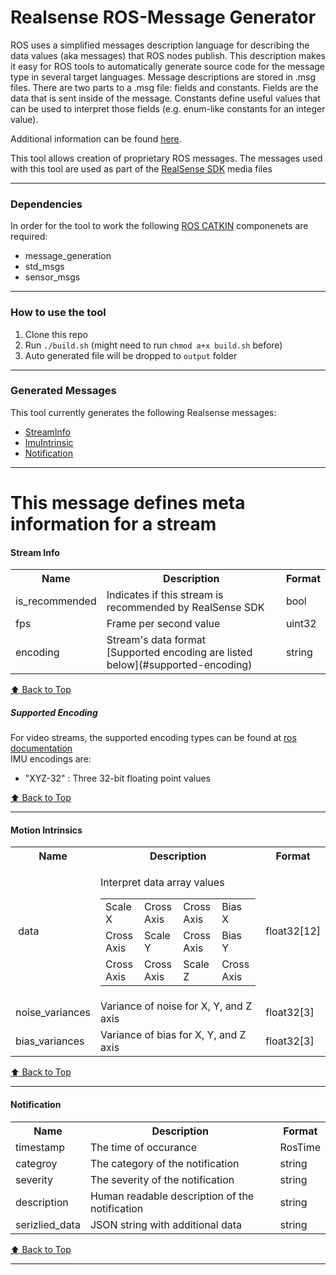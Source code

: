 # Realsense ROS-Message Generator

ROS uses a simplified messages description language for describing the data values (aka messages) that ROS nodes publish. 
This description makes it easy for ROS tools to automatically generate source code for the message type in several target languages. 
Message descriptions are stored in .msg files.
There are two parts to a .msg file: fields and constants. Fields are the data that is sent inside of the message. 
Constants define useful values that can be used to interpret those fields (e.g. enum-like constants for an integer value).

Additional information can be found [here](http://wiki.ros.org/message_generation).

This tool allows creation of proprietary ROS messages.
The messages used with this tool are used as part of the [RealSense SDK](https://github.intel.com/PercHW/librealsense) media files


--------------
### Dependencies

In order for the tool to work the following [ROS CATKIN](http://wiki.ros.org/catkin) componenets are required:
- message_generation 
- std_msgs 
- sensor_msgs 

--------------
### How to use the tool

1. Clone this repo
2. Run `./build.sh` (might need to run `chmod a+x build.sh` before) 
3. Auto generated file will be dropped to `output` folder

--------------

### Generated Messages

This tool currently generates the following Realsense messages:

 - [StreamInfo](#stream-info)
 - [ImuIntrinsic](#motion-intrinsic)
 - [Notification](#notification)

--------------

# This message defines meta information for a stream

#### Stream Info

<table>
  <tr>
    <th>Name</th>
    <th>Description</th>
    <th>Format</th>
  </tr>
    <tr>
      <td>is_recommended</td>
      <td>Indicates if this stream is recommended by RealSense SDK</td>
      <td>bool</td>
    </tr>
  <tr>
    <td>fps</td>
    <td>Frame per second value</td>
    <td>uint32</td>
  </tr>
  <tr>
    <td>encoding</td>
    <td>Stream's data format<br>
    [Supported encoding are listed below](#supported-encoding)</td>
    <td>string</td>
  </tr>
</table>

[:arrow_up: Back to Top](#generated-messages)

##### Supported Encoding

For video streams, the supported encoding types can be found at <a href="http://docs.ros.org/jade/api/sensor_msgs/html/namespacesensor__msgs_1_1image__encodings.html">ros documentation</a><br>
IMU encodings are:
- "XYZ-32" : Three 32-bit floating point values

[:arrow_up: Back to Top](#generated-messages)

--------------

#### Motion Intrinsics

<table>
   <tbody>
      <tr>
         <th>Name</th>
         <th>Description</th>
         <th>Format</th>
      </tr>
      <tr>
         <td>&nbsp;data</td>
         <td>
            <p>Interpret data array values</p>
            <table>
               <tbody>
                  <tr>
                     <td>Scale X</td>
                     <td>Cross Axis</td>
                     <td>Cross Axis</td>
                     <td>Bias X</td>
                  </tr>
                  <tr>
                     <td>Cross Axis</td>
                     <td>Scale Y</td>
                     <td>Cross Axis</td>
                     <td>Bias Y</td>
                  </tr>
                  <tr>
                     <td>Cross Axis</td>
                     <td>Cross Axis</td>
                     <td>Scale Z</td>
                     <td>Cross Axis</td>
                  </tr>
               </tbody>
            </table>
         </td>
         <td>float32[12]</td>
      </tr>
      <tr>
         <td>noise_variances</td>
         <td>Variance of noise for X, Y, and Z axis</td>
         <td>float32[3]</td>
      </tr>
      <tr>
         <td>bias_variances</td>
         <td>Variance of bias for X, Y, and Z axis</td>
         <td>float32[3]</td>
      </tr>
   </tbody>
</table>

[:arrow_up: Back to Top](#generated-messages)

--------------

#### Notification

<table>
  <tr>
    <th>Name</th>
    <th>Description</th>
    <th>Format</th>
  </tr>
    <tr>
      <td>timestamp</td>
      <td>The time of occurance </td>
      <td>RosTime</td>
    </tr>
  <tr>
    <td>categroy</td>
    <td>The category of the notification</td>
    <td>string</td>
  </tr>
  <tr>
    <td>severity</td>
    <td>The severity of the notification</td>
    <td>string</td>
  </tr>
    <tr>
    <td>description</td>
    <td>Human readable description of the notification</td>
    <td>string</td>
  </tr>
    <tr>
    <td>serizlied_data</td>
    <td>JSON string with additional data</td>
    <td>string</td>
  </tr>
</table>

[:arrow_up: Back to Top](#generated-messages)

--------------